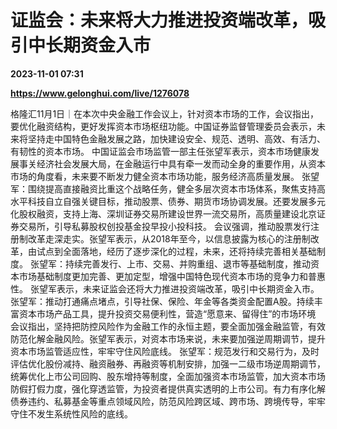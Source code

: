 # 证监会：未来将大力推进投资端改革，吸引中长期资金入市

**2023-11-01 07:31**

**https://www.gelonghui.com/live/1276078**

格隆汇11月1日｜在本次中央金融工作会议上，针对资本市场的工作，会议指出，要优化融资结构，更好发挥资本市场枢纽功能。中国证券监督管理委员会表示，未来将坚持走中国特色金融发展之路，加快建设安全、规范、透明、高效、有活力、有韧性的资本市场。 中国证监会市场监管一部主任张望军表示，资本市场健康发展事关经济社会发展大局，在金融运行中具有牵一发而动全身的重要作用，从资本市场的角度看，未来要不断发力健全资本市场功能，服务经济高质量发展。 张望军：围绕提高直接融资比重这个战略任务，健全多层次资本市场体系，聚焦支持高水平科技自立自强关键目标，推动股票、债券、期货市场协调发展。还要发展多元化股权融资，支持上海、深圳证券交易所建设世界一流交易所，高质量建设北京证券交易所，引导私募股权创投基金投早投小投科技。 会议强调，推动股票发行注册制改革走深走实。张望军表示，从2018年至今，以信息披露为核心的注册制改革，由试点到全面落地，经历了逐步深化的过程，未来，还将持续完善相关基础制度。 张望军：持续完善发行、上市、交易、并购重组、退市等基础制度，推动资本市场基础制度更加完善、更加定型，增强中国特色现代资本市场的竞争力和普惠性。 张望军表示，未来证监会还将大力推进投资端改革，吸引中长期资金入市。 张望军：推动打通痛点堵点，引导社保、保险、年金等各类资金配置A股。持续丰富资本市场产品工具，提升投资交易便利性，营造“愿意来、留得住”的市场环境 会议指出，坚持把防控风险作为金融工作的永恒主题，要全面加强金融监管，有效防范化解金融风险。张望军表示，对资本市场来说，未来要加强逆周期调节，提升资本市场监管适应性，牢牢守住风险底线。 张望军：规范发行和交易行为，及时评估优化股份减持、融资融券、再融资等机制安排，加强一二级市场逆周期调节，统筹优化上市公司回购、股东增持等制度，全面加强资本市场监管，加大资本市场防假打假力度，强化穿透监管，为投资者提供真实透明的上市公司。有力有序化解债券违约、私募基金等重点领域风险，防范风险跨区域、跨市场、跨境传导，牢牢守住不发生系统性风险的底线。